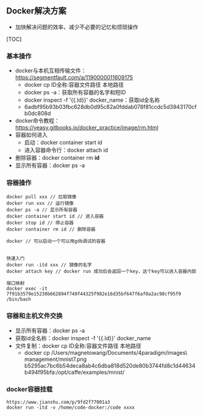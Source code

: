 ## Docker解决方案

- 加快解决问题的效率，减少不必要的记忆和烦琐操作

[TOC]

### 基本操作

- docker与本机互相传输文件：https://segmentfault.com/a/1190000011609175
  - docker cp ID全称:容器文件路径 本地路径
  - docker ps -a：获取所有容器的名字和短ID
  - docker inspect -f '{{.Id}}' docker_name：获取id全名称
  - 6adbf95b93b03fbc628db0d95c82a0fddab078f81ccdc5d3943170cfb0dc808d
- docker命令教程：https://yeasy.gitbooks.io/docker_practice/image/rm.html
- 容器如何进入
  - 启动：docker container start id
  - 进入容器命令行：docker attach id
- 删除容器：docker container rm **id**
- 显示所有容器：docker ps -a



### 容器操作

```
docker pull xxx // 拉取镜像
docker run xxx // 运行镜像
docker ps -a // 显示所有容器
docker container start id // 进入容器
docker stop id // 停止容器
docker container rm id // 删除容器

docker // 可以启动一个可以用gdb调试的容器


快速入门
docker run -itd xxx // 镜像的名字
docker attach key // docker run 成功后会返回一个key，这个key可以进入容器内部

端口映射
docker exec -it 7f91b3579e15230b662894f749f44325f982e16d35bf647f6af0a2ac98cf95f9 /bin/bash

```



### 容器和主机文件交换

- 显示所有容器：docker ps -a
- 获取id全名称：docker inspect -f '{{.Id}}' docker_name
- 文件复制：docker cp ID全称:容器文件路径 本地路径
  - docker cp /Users/magnetowang/Documents/4paradigm/images\ management/mnist7.png b5295ac7bc6b54deca8ab4c6dba818d520de80b3744fd8c1d44634b494f95bfa:/opt/caffe/examples/mnist/

### docker容器挂载

```
https://www.jianshu.com/p/9fd2f77001a3
docker run -itd -v /home/code-docker:/code xxxx
```

